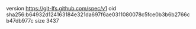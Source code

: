version https://git-lfs.github.com/spec/v1
oid sha256:b64932d124163184e321da697f6ae0311080078c5fce0b3b6b2766cb47db977c
size 3437
